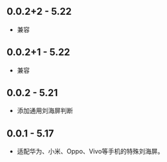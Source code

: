 ## 0.0.2+2 - 5.22

* 兼容

## 0.0.2+1 - 5.22

* 兼容

## 0.0.2 - 5.21

* 添加通用刘海屏判断

## 0.0.1 - 5.17

* 适配华为、小米、Oppo、Vivo等手机的特殊刘海屏。
